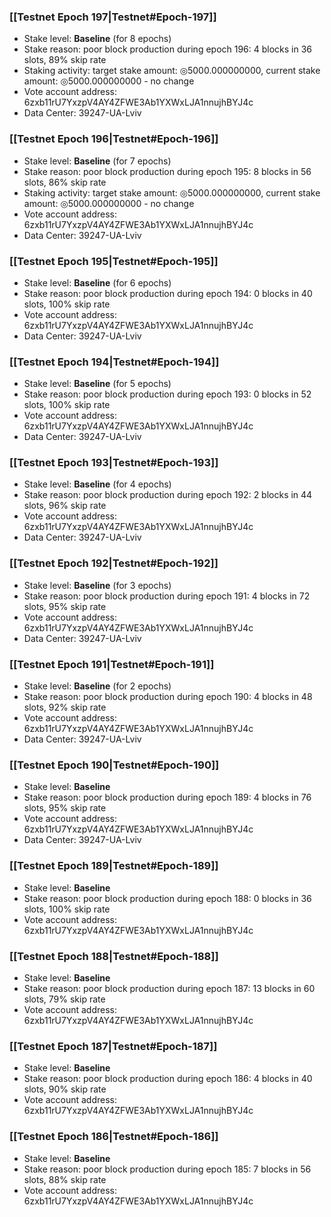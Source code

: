 ### [[Testnet Epoch 197|Testnet#Epoch-197]]
* Stake level: **Baseline** (for 8 epochs)
* Stake reason: poor block production during epoch 196: 4 blocks in 36 slots, 89% skip rate
* Staking activity: target stake amount: ◎5000.000000000, current stake amount: ◎5000.000000000 - no change
* Vote account address: 6zxb11rU7YxzpV4AY4ZFWE3Ab1YXWxLJA1nnujhBYJ4c
* Data Center: 39247-UA-Lviv
### [[Testnet Epoch 196|Testnet#Epoch-196]]
* Stake level: **Baseline** (for 7 epochs)
* Stake reason: poor block production during epoch 195: 8 blocks in 56 slots, 86% skip rate
* Staking activity: target stake amount: ◎5000.000000000, current stake amount: ◎5000.000000000 - no change
* Vote account address: 6zxb11rU7YxzpV4AY4ZFWE3Ab1YXWxLJA1nnujhBYJ4c
* Data Center: 39247-UA-Lviv
### [[Testnet Epoch 195|Testnet#Epoch-195]]
* Stake level: **Baseline** (for 6 epochs)
* Stake reason: poor block production during epoch 194: 0 blocks in 40 slots, 100% skip rate 
* Vote account address: 6zxb11rU7YxzpV4AY4ZFWE3Ab1YXWxLJA1nnujhBYJ4c
* Data Center: 39247-UA-Lviv
### [[Testnet Epoch 194|Testnet#Epoch-194]]
* Stake level: **Baseline** (for 5 epochs)
* Stake reason: poor block production during epoch 193: 0 blocks in 52 slots, 100% skip rate 
* Vote account address: 6zxb11rU7YxzpV4AY4ZFWE3Ab1YXWxLJA1nnujhBYJ4c
* Data Center: 39247-UA-Lviv
### [[Testnet Epoch 193|Testnet#Epoch-193]]
* Stake level: **Baseline** (for 4 epochs)
* Stake reason: poor block production during epoch 192: 2 blocks in 44 slots, 96% skip rate 
* Vote account address: 6zxb11rU7YxzpV4AY4ZFWE3Ab1YXWxLJA1nnujhBYJ4c
* Data Center: 39247-UA-Lviv
### [[Testnet Epoch 192|Testnet#Epoch-192]]
* Stake level: **Baseline** (for 3 epochs)
* Stake reason: poor block production during epoch 191: 4 blocks in 72 slots, 95% skip rate 
* Vote account address: 6zxb11rU7YxzpV4AY4ZFWE3Ab1YXWxLJA1nnujhBYJ4c
* Data Center: 39247-UA-Lviv
### [[Testnet Epoch 191|Testnet#Epoch-191]]
* Stake level: **Baseline** (for 2 epochs)
* Stake reason: poor block production during epoch 190: 4 blocks in 48 slots, 92% skip rate 
* Vote account address: 6zxb11rU7YxzpV4AY4ZFWE3Ab1YXWxLJA1nnujhBYJ4c
* Data Center: 39247-UA-Lviv
### [[Testnet Epoch 190|Testnet#Epoch-190]]
* Stake level: **Baseline**
* Stake reason: poor block production during epoch 189: 4 blocks in 76 slots, 95% skip rate 
* Vote account address: 6zxb11rU7YxzpV4AY4ZFWE3Ab1YXWxLJA1nnujhBYJ4c
* Data Center: 39247-UA-Lviv
### [[Testnet Epoch 189|Testnet#Epoch-189]]
* Stake level: **Baseline**
* Stake reason: poor block production during epoch 188: 0 blocks in 36 slots, 100% skip rate 
* Vote account address: 6zxb11rU7YxzpV4AY4ZFWE3Ab1YXWxLJA1nnujhBYJ4c
### [[Testnet Epoch 188|Testnet#Epoch-188]]
* Stake level: **Baseline**
* Stake reason: poor block production during epoch 187: 13 blocks in 60 slots, 79% skip rate 
* Vote account address: 6zxb11rU7YxzpV4AY4ZFWE3Ab1YXWxLJA1nnujhBYJ4c
### [[Testnet Epoch 187|Testnet#Epoch-187]]
* Stake level: **Baseline**
* Stake reason: poor block production during epoch 186: 4 blocks in 40 slots, 90% skip rate 
* Vote account address: 6zxb11rU7YxzpV4AY4ZFWE3Ab1YXWxLJA1nnujhBYJ4c
### [[Testnet Epoch 186|Testnet#Epoch-186]]
* Stake level: **Baseline**
* Stake reason: poor block production during epoch 185: 7 blocks in 56 slots, 88% skip rate 
* Vote account address: 6zxb11rU7YxzpV4AY4ZFWE3Ab1YXWxLJA1nnujhBYJ4c